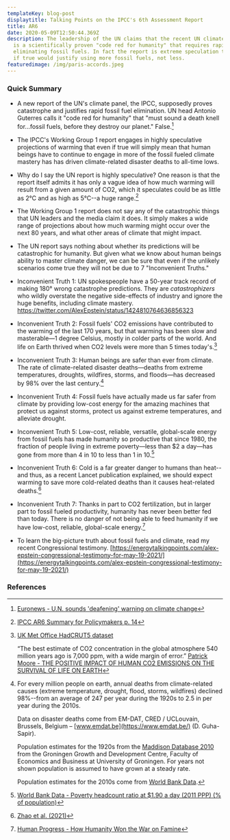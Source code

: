 ```yaml
---
templateKey: blog-post
displaytitle: Talking Points on the IPCC's 6th Assessment Report
title: AR6
date: 2020-05-09T12:50:44.369Z
description: The leadership of the UN claims that the recent UN climate report
  is a scientifically proven "code red for humanity" that requires rapidly
  eliminating fossil fuels. In fact the report is extreme speculation that even
  if true would justify using more fossil fuels, not less.
featuredimage: /img/paris-accords.jpeg
---
```

### Quick Summary

- A new report of the UN's climate panel, the IPCC, supposedly proves catastrophe and justifies rapid fossil fuel elimination. UN head Antonio Guterres calls it "code red for humanity" that "must sound a death knell for...fossil fuels, before they destroy our planet."
    False.[^1]

- The IPCC's Working Group 1 report engages in highly speculative projections of warming that even if true will simply mean that human beings have to continue to engage in more of the fossil fueled climate mastery has has driven climate-related disaster deaths to all-time lows.

- Why do I say the UN report is highly speculative? One reason is that the report itself admits it has only a vague idea of how much warming will result from a given amount of CO2, which it speculates could be as little as 2°C and as high as 5°C--a huge range.[^2]

- The Working Group 1 report does not say any of the catastrophic things that UN leaders and the media claim it does. It simply makes a wide range of projections about how much warming might occur over the next 80 years, and what other areas of climate that might impact.

- The UN report says nothing about whether its predictions will be catastrophic for humanity. But given what we know about human beings ability to master climate danger, we can be sure that even if the unlikely scenarios come true they will not be due to 7 "Inconvenient Truths."

- Inconvenient Truth 1: UN spokespeople have a 50-year track record of making 180° wrong catastrophe predictions. They are *catastrophizers* who wildly overstate the negative side-effects of industry and ignore the huge benefits, including climate mastery.
    https://twitter.com/AlexEpstein/status/1424810764636856323

- Inconvenient Truth 2: Fossil fuels' CO2 emissions have contributed to the warming of the last 170 years, but that warming has been slow and masterable—1 degree Celsius, mostly in colder parts of the world. And life on Earth thrived when CO2 levels were more than 5 times today's.[^3]

- Inconvenient Truth 3: Human beings are safer than ever from climate. The rate of climate-related disaster deaths—deaths from extreme temperatures, droughts, wildfires, storms, and floods—has decreased by 98% over the last century.[^4]

- Inconvenient Truth 4: Fossil fuels have actually made us far safer from climate by providing low-cost energy for the amazing machines that protect us against storms, protect us against extreme temperatures, and alleviate drought.

- Inconvenient Truth 5: Low-cost, reliable, versatile, global-scale energy from fossil fuels has made humanity so productive that since 1980, the fraction of people living in extreme poverty—less than $2 a day—has gone from more than 4 in 10 to less than 1 in 10.[^5]

- Inconvenient Truth 6: Cold is a far greater danger to humans than heat--and thus, as a recent Lancet publication explained, we should expect warming to save more cold-related deaths than it causes heat-related deaths.[^6]

- Inconvenient Truth 7: Thanks in part to CO2 fertilization, but in larger part to fossil fueled productivity, humanity has never been better fed than today. There is no danger of not being able to feed humanity if we have low-cost, reliable, global-scale energy.[^7]

- To learn the big-picture truth about fossil fuels and climate, read my recent Congressional testimony.
    [https://energytalkingpoints.com/alex-epstein-congressional-testimony-for-may-19-2021/](https://energytalkingpoints.com/alex-epstein-congressional-testimony-for-may-19-2021/)

### References

[^1]: [Euronews - U.N. sounds 'deafening' warning on climate change](https://www.euronews.com/2021/08/09/us-climate-change-ipcc-report)

[^2]: [IPCC AR6 Summary for Policymakers p. 14](https://www.ipcc.ch/report/ar6/wg1/) 

[^3]:
    [UK Met Office HadCRUT5 dataset](https://www.metoffice.gov.uk/hadobs/hadcrut5/)

    “The best estimate of CO2 concentration in the global atmosphere 540 million years ago is 7,000 ppm, with a wide margin of error.”
    [Patrick Moore - THE POSITIVE IMPACT OF HUMAN CO2 EMISSIONS ON THE SURVIVAL OF LIFE ON EARTH](https://fcpp.org/wp-content/uploads/2016/06/Moore-Positive-Impact-of-Human-CO2-Emissions.pdf)

[^4]:
    For every million people on earth, annual deaths from climate-related causes (extreme temperature, drought, flood, storms, wildfires) declined 98%--from an average of 247 per year during the 1920s to 2.5 in per year during the 2010s.

    Data on disaster deaths come from EM-DAT, CRED / UCLouvain, Brussels, Belgium – [www.emdat.be](https://www.emdat.be/) (D. Guha-Sapir).

    Population estimates for the 1920s from the [Maddison Database 2010](https://www.rug.nl/ggdc/historicaldevelopment/maddison/releases/maddison-database-2010) from the Groningen Growth and Development Centre, Faculty of Economics and Business at University of Groningen. For years not shown population is assumed to have grown at a steady rate.

    Population estimates for the 2010s come from [World Bank Data](https://data.worldbank.org/indicator/SP.POP.TOTL).

[^5]: [World Bank Data - Poverty headcount ratio at $1.90 a day (2011 PPP) (% of population)](https://data.worldbank.org/indicator/SI.POV.DDAY)

[^6]: [Zhao et al. (2021)](https://doi.org/10.1016/S2542-5196(21)00081-4)

[^7]: [Human Progress - How Humanity Won the War on Famine](https://www.humanprogress.org/how-humanity-won-the-war-on-famine/)
